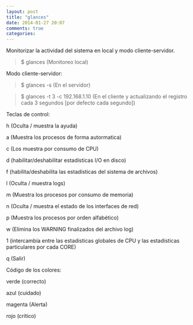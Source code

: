 ```yaml
---
layout: post
title: "glances"
date: 2014-01-27 20:07
comments: true
categories: 
---
```

Monitorizar la actividad del sistema en local y modo cliente-servidor.

>$ glances (Monitoreo local) 

Modo cliente-servidor: 

>$ glances -s (En el servidor) 

>$ glances -t 3 -c 192.168.1.10 (En el cliente y actualizando el registro cada 3 segundos [por defecto cada segundo])

Teclas de control:

h (Oculta / muestra la ayuda) 

a (Muestra los procesos de forma autormatica) 

c (Los muestra por consumo de CPU) 

d (habilitar/deshabilitar estadísticas I/O en disco) 

f (habilita/deshabilita las estadísticas del sistema de archivos)

l (Oculta / muestra logs) 

m (Muestra los procesos por consumo de  memoria) 

n (Oculta / muestra el estado de los interfaces de red) 

p (Muestra los procesos por orden alfabético)

w (Elimina los WARNING finalizados del archivo log) 

1 (intercambia entre las estadisticas globales de CPU y las estadisticas particulares por cada CORE)

q (Salir) 

Código de los colores: 

verde (correcto) 

azul (cuidado) 

magenta (Alerta) 

rojo (crítico)

